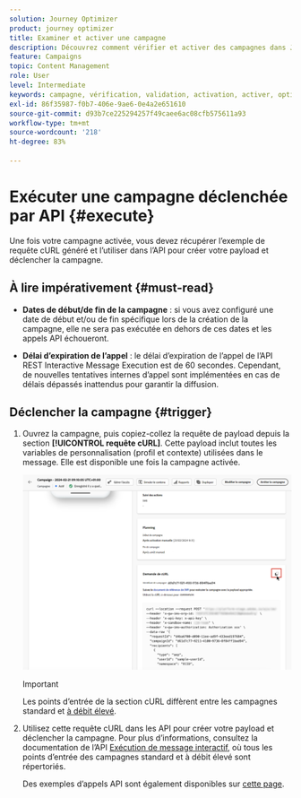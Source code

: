 ```yaml
---
solution: Journey Optimizer
product: journey optimizer
title: Examiner et activer une campagne
description: Découvrez comment vérifier et activer des campagnes dans Journey Optimizer.
feature: Campaigns
topic: Content Management
role: User
level: Intermediate
keywords: campagne, vérification, validation, activation, activer, optimizer
exl-id: 86f35987-f0b7-406e-9ae6-0e4a2e651610
source-git-commit: d93b7ce225294257f49caee6ac08cfb575611a93
workflow-type: tm+mt
source-wordcount: '218'
ht-degree: 83%

---
```



# Exécuter une campagne déclenchée par API {#execute}

Une fois votre campagne activée, vous devez récupérer l’exemple de requête cURL généré et l’utiliser dans l’API pour créer votre payload et déclencher la campagne.

## À lire impérativement {#must-read}

* **Dates de début/de fin de la campagne** : si vous avez configuré une date de début et/ou de fin spécifique lors de la création de la campagne, elle ne sera pas exécutée en dehors de ces dates et les appels API échoueront.

* **Délai d’expiration de l’appel** : le délai d’expiration de l’appel de l’API REST Interactive Message Execution est de 60 secondes. Cependant, de nouvelles tentatives internes d’appel sont implémentées en cas de délais dépassés inattendus pour garantir la diffusion.

## Déclencher la campagne {#trigger}

1. Ouvrez la campagne, puis copiez-collez la requête de payload depuis la section **[!UICONTROL requête cURL]**. Cette payload inclut toutes les variables de personnalisation (profil et contexte) utilisées dans le message. Elle est disponible une fois la campagne activée.

   ![](assets/api-triggered-curl.png)

   >[!IMPORTANT]
   >
   >Les points d’entrée de la section cURL diffèrent entre les campagnes standard et [à débit élevé](../campaigns/api-triggered-high-throughput.md).

1. Utilisez cette requête cURL dans les API pour créer votre payload et déclencher la campagne. Pour plus d’informations, consultez la documentation de l’API [Exécution de message interactif](https://developer.adobe.com/journey-optimizer-apis/references/messaging/#tag/execution), où tous les points d’entrée des campagnes standard et à débit élevé sont répertoriés.

   Des exemples d’appels API sont également disponibles sur [cette page](https://developer.adobe.com/journey-optimizer-apis/references/messaging-samples/).

